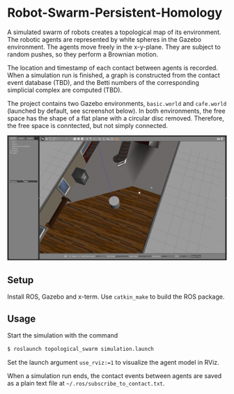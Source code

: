 # Robot-Swarm-Persistent-Homology
A simulated swarm of robots creates a topological map of its environment. The robotic agents are represented by white spheres in the Gazebo environment. The agents move freely in the x-y-plane. They are subject to random pushes, so they perform a Brownian motion.

The location and timestamp of each contact between agents is recorded. When a simulation run is finished, a graph is constructed from the contact event database (TBD), and the Betti numbers of the corresponding simplicial complex are computed (TBD).

The project contains two Gazebo environments, `basic.world` and `cafe.world` (launched by default, see screenshot below). In both environments, the free space has the shape of a flat plane with a circular disc removed. Therefore, the free space is conntected, but not simply connected.

![Gazebo screenshot.](./screenshot_gazebo.png)

## Setup
Install ROS, Gazebo and x-term. Use `catkin_make` to build the ROS package.

## Usage
Start the simulation with the command

``` bash
$ roslaunch topological_swarm simulation.launch
```
Set the launch argument `use_rviz:=1` to visualize the agent model in RViz.

When a simulation run ends, the contact events between agents are saved as a plain text file at `~/.ros/subscribe_to_contact.txt`.
